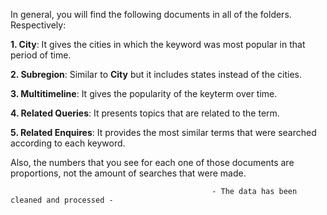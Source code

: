 In general, you will find the following documents in all of the folders. Respectively:

 **1. City**: It gives the cities in which the keyword was most popular in that period of time. 

 **2. Subregion**: Similar to **City** but it includes states instead of the cities. 

 **3. Multitimeline**: It gives the popularity of the keyterm over time.  

 **4. Related Queries**: It presents topics that are related to the term.

 **5. Related Enquires**: It provides the most similar terms that were searched according to each keyword. 
  
Also, the numbers that you see for each one of those documents are proportions, not the amount of searches that were made. 

                                                 - The data has been cleaned and processed - 
